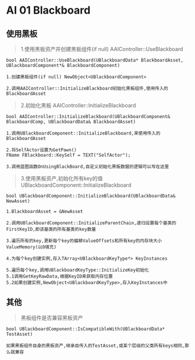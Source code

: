 # AI 01 Blackboard
## 使用黑板
> 1.使用黑板资产并创建黑板组件(if null) AAIController::UseBlackboard

```
bool AAIController::UseBlackboard(UBlackboardData* BlackboardAsset, UBlackboardComponent*& BlackboardComponent)

1.创建黑板组件(if null) NewObject<UBlackboardComponent>

2.调用AAIController::InitializeBlackboard初始化黑板组件,使用传入的BlackboardAsset
```

> 2.初始化黑板 AAIController::InitializeBlackboard

```
bool AAIController::InitializeBlackboard(UBlackboardComponent& BlackboardComp, UBlackboardData& BlackboardAsset)

1.调用UBlackboardComponent::InitializeBlackboard,来使用传入的BlackboardAsset

2.将SelfActor设置为GetPawn()
FName FBlackboard::KeySelf = TEXT("SelfActor");

3.调用蓝图函数OnUsingBlackBoard,自定义初始化黑板数据的逻辑可以写在这里
```

> 3.使用黑板资产,初始化所有key的值 UBlackboardComponent::InitializeBlackboard

```
bool UBlackboardComponent::InitializeBlackboard(UBlackboardData& NewAsset)

1.BlackboardAsset = &NewAsset

2.调用UBlackboardComponent::InitializeParentChain,递归设置每个基类的FirstKeyID,即该基类的所有基类的key数量

3.遍历所有的key,更新每个key的偏移ValueOffsets和所有key的内存块大小ValueMemory(以0填充)

4.为每个key创建实例,存入TArray<UBlackboardKeyType*> KeyInstances

5.遍历每个key,调用UBlackboardKeyType::InitializeKey初始化
5.1调用GetKeyRawData,根据KeyID来获取内存位置
5.2如果创建实例,NewObject<UBlackboardKeyType>,存入KeyInstances中
```

## 其他
> 黑板组件是否兼容黑板资产

```
bool UBlackboardComponent::IsCompatibleWith(UBlackboardData* TestAsset)

如果黑板组件自身的黑板资产,继承自传入的TestAsset,或某个层级的父类所有keys相同,那么就兼容
```